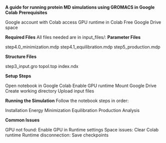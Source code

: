 **A guide for running protein MD simulations using GROMACS in Google Colab**
**Prerequisites**

Google account with Colab access
GPU runtime in Colab
Free Google Drive space

**Required Files**
All files needed are in input_files/:
**Parameter Files**

step4.0_minimization.mdp
step4.1_equilibration.mdp
step5_production.mdp

**Structure Files**

step3_input.gro
topol.top
index.ndx

**Setup Steps**

Open notebook in Google Colab
Enable GPU runtime
Mount Google Drive
Create working directory
Upload input files

**Running the Simulation**
Follow the notebook steps in order:

Installation
Energy Minimization
Equilibration
Production
Analysis

**Common Issues**

GPU not found: Enable GPU in Runtime settings
Space issues: Clear Colab runtime
Runtime disconnection: Save checkpoints
